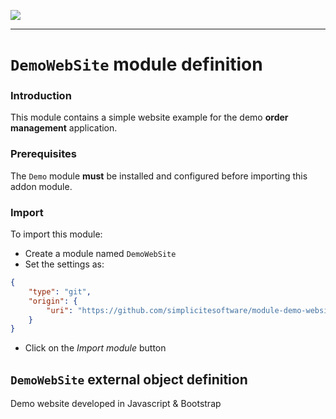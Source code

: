 <!--
 ___ _            _ _    _ _    __
/ __(_)_ __  _ __| (_)__(_) |_ /_/
\__ \ | '  \| '_ \ | / _| |  _/ -_)
|___/_|_|_|_| .__/_|_\__|_|\__\___|
            |_| 
-->
![](https://docs.simplicite.io//logos/logo250.png)
* * *

`DemoWebSite` module definition
===============================

### Introduction

This module contains a simple website example for the demo **order management** application.

### Prerequisites

The `Demo` module **must** be installed and configured before importing this addon module.

### Import

To import this module:

- Create a module named `DemoWebSite`
- Set the settings as:

```json
{
	"type": "git",
	"origin": {
		"uri": "https://github.com/simplicitesoftware/module-demo-website.git"
	}
}
```

- Click on the _Import module_ button


`DemoWebSite` external object definition
----------------------------------------

Demo website developed in Javascript & Bootstrap


